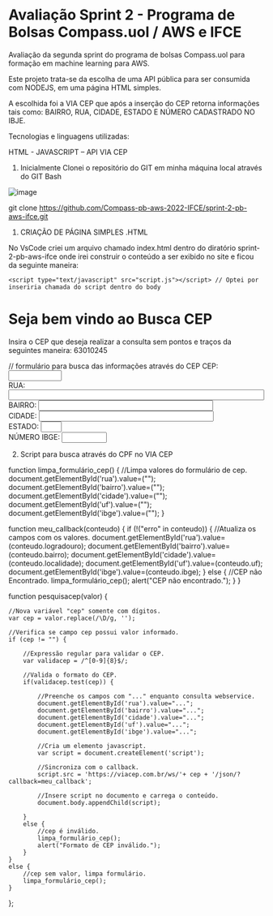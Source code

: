 # Avaliação Sprint 2 - Programa de Bolsas Compass.uol / AWS e IFCE

Avaliação da segunda sprint do programa de bolsas Compass.uol para formação em machine learning para AWS.




Este projeto trata-se da escolha de uma API pública para ser consumida com NODEJS, em uma página HTML simples.

A escolhida foi a  VIA CEP que após a inserção do CEP retorna informações tais como: BAIRRO, RUA, CIDADE, ESTADO E NÚMERO CADASTRADO NO IBJE. 

Tecnologias e linguagens utilizadas:

HTML - JAVASCRIPT – API VIA CEP 


1. Inicialmente Clonei o repositório do GIT em minha máquina local através do GIT Bash

![image](https://user-images.githubusercontent.com/46223150/208496135-ae611dce-8468-498c-a319-33ce537b5220.png)


git clone https://github.com/Compass-pb-aws-2022-IFCE/sprint-2-pb-aws-ifce.git

1.	CRIAÇÃO DE PÁGINA SIMPLES .HTML

No VsCode criei um arquivo chamado index.html dentro do diratório sprint-2-pb-aws-ifce onde irei construir o conteúdo a ser exibido no site e ficou da seguinte maneira:


<html>
  <head>
  <title>Consulta Informações por CEP </title>
  <meta http-equiv="Content-Type" content="text/html; charset=utf-8" />


 
  </head>

  <body>

    <script type="text/javascript" src="script.js"></script> // Optei por inseriria chamada do script dentro do body

  <h1>Seja bem vindo ao Busca CEP</h1>
  <p> Insira o CEP que deseja realizar a consulta sem pontos e traços da seguintes maneira: 63010245 </p>    
  
  <form method="get" action="."> // formulário para busca das informações através do CEP
      <label>CEP:
      <input name="cep" type="text" id="cep" value="" size="10" maxlength="9"
             onblur="pesquisacep(this.value);" /></label><br />
      <label>RUA:
      <input name="rua" type="text" id="rua" size="60" /></label><br />
      <label>BAIRRO:
      <input name="bairro" type="text" id="bairro" size="40" /></label><br />
      <label>CIDADE:
      <input name="cidade" type="text" id="cidade" size="40" /></label><br />
      <label>ESTADO:
      <input name="uf" type="text" id="uf" size="2" /></label><br />
      <label>NÚMERO IBGE:
      <input name="ibge" type="text" id="ibge" size="8" /></label><br />
    </form>
  </body>

  </html>


  2. Script para busca através do CPF no VIA CEP

  function limpa_formulário_cep() {
        //Limpa valores do formulário de cep.
        document.getElementById('rua').value=("");
        document.getElementById('bairro').value=("");
        document.getElementById('cidade').value=("");
        document.getElementById('uf').value=("");
        document.getElementById('ibge').value=("");
}

function meu_callback(conteudo) {
    if (!("erro" in conteudo)) {
        //Atualiza os campos com os valores.
        document.getElementById('rua').value=(conteudo.logradouro);
        document.getElementById('bairro').value=(conteudo.bairro);
        document.getElementById('cidade').value=(conteudo.localidade);
        document.getElementById('uf').value=(conteudo.uf);
        document.getElementById('ibge').value=(conteudo.ibge);
    } 
    else {
        //CEP não Encontrado.
        limpa_formulário_cep();
        alert("CEP não encontrado.");
    }
}
    
function pesquisacep(valor) {

    //Nova variável "cep" somente com dígitos.
    var cep = valor.replace(/\D/g, '');

    //Verifica se campo cep possui valor informado.
    if (cep != "") {

        //Expressão regular para validar o CEP.
        var validacep = /^[0-9]{8}$/;

        //Valida o formato do CEP.
        if(validacep.test(cep)) {

            //Preenche os campos com "..." enquanto consulta webservice.
            document.getElementById('rua').value="...";
            document.getElementById('bairro').value="...";
            document.getElementById('cidade').value="...";
            document.getElementById('uf').value="...";
            document.getElementById('ibge').value="...";

            //Cria um elemento javascript.
            var script = document.createElement('script');

            //Sincroniza com o callback.
            script.src = 'https://viacep.com.br/ws/'+ cep + '/json/?callback=meu_callback';

            //Insere script no documento e carrega o conteúdo.
            document.body.appendChild(script);

        } 
        else {
            //cep é inválido.
            limpa_formulário_cep();
            alert("Formato de CEP inválido.");
        }
    } 
    else {
        //cep sem valor, limpa formulário.
        limpa_formulário_cep();
    }
};

